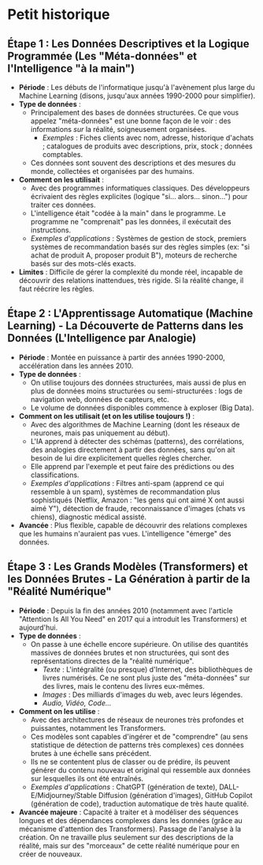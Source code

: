 # Petit historique

## Étape 1 : Les Données Descriptives et la Logique Programmée (Les "Méta-données" et l'Intelligence "à la main")

* **Période** : Les débuts de l'informatique jusqu'à l'avènement plus large du Machine Learning (disons, jusqu'aux
  années 1990-2000 pour simplifier).
* **Type de données** :
    * Principalement des bases de données structurées. Ce que vous appelez "méta-données" est une bonne façon de le
      voir : des informations *sur* la réalité, soigneusement organisées.
        * *Exemples* : Fiches clients avec nom, adresse, historique d'achats ; catalogues de produits avec descriptions,
          prix, stock ; données comptables.
    * Ces données sont souvent des descriptions et des mesures du monde, collectées et organisées par des humains.
* **Comment on les utilisait** :
    * Avec des programmes informatiques classiques. Des développeurs écrivaient des règles explicites (logique "si...
      alors... sinon...") pour traiter ces données.
    * L'intelligence était "codée à la main" dans le programme. Le programme ne "comprenait" pas les données, il
      exécutait des instructions.
    * *Exemples d'applications* : Systèmes de gestion de stock, premiers systèmes de recommandation basés sur des règles
      simples (ex: "si achat de produit A, proposer produit B"), moteurs de recherche basés sur des mots-clés exacts.
* **Limites** : Difficile de gérer la complexité du monde réel, incapable de découvrir des relations inattendues, très
  rigide. Si la réalité change, il faut réécrire les règles.

## Étape 2 : L'Apprentissage Automatique (Machine Learning) - La Découverte de Patterns dans les Données (L'Intelligence par Analogie)

* **Période** : Montée en puissance à partir des années 1990-2000, accélération dans les années 2010.
* **Type de données** :
    * On utilise toujours des données structurées, mais aussi de plus en plus de données moins structurées ou
      semi-structurées : logs de navigation web, données de capteurs, etc.
    * Le volume de données disponibles commence à exploser (Big Data).
* **Comment on les utilisait (et on les utilise toujours !)** :
    * Avec des algorithmes de Machine Learning (dont les réseaux de neurones, mais pas uniquement au début).
    * L'IA apprend à détecter des schémas (patterns), des corrélations, des analogies directement à partir des données,
      sans qu'on ait besoin de lui dire explicitement quelles règles chercher.
    * Elle apprend par l'exemple et peut faire des prédictions ou des classifications.
    * *Exemples d'applications* : Filtres anti-spam (apprend ce qui ressemble à un spam), systèmes de recommandation
      plus sophistiqués (Netflix, Amazon : "les gens qui ont aimé X ont aussi aimé Y"), détection de fraude,
      reconnaissance d'images (chats vs chiens), diagnostic médical assisté.
* **Avancée** : Plus flexible, capable de découvrir des relations complexes que les humains n'auraient pas vues.
  L'intelligence "émerge" des données.

## Étape 3 : Les Grands Modèles (Transformers) et les Données Brutes - La Génération à partir de la "Réalité Numérique"

* **Période** : Depuis la fin des années 2010 (notamment avec l'article "Attention Is All You Need" en 2017 qui a
  introduit les Transformers) et aujourd'hui.
* **Type de données** :
    * On passe à une échelle encore supérieure. On utilise des quantités massives de données brutes et non structurées,
      qui sont des représentations directes de la "réalité numérique".
        * *Texte* : L'intégralité (ou presque) d'Internet, des bibliothèques de livres numérisés. Ce ne sont plus juste
          des "méta-données" sur des livres, mais le contenu des livres eux-mêmes.
        * *Images* : Des milliards d'images du web, avec leurs légendes.
        * *Audio, Vidéo, Code...*
* **Comment on les utilise** :
    * Avec des architectures de réseaux de neurones très profondes et puissantes, notamment les Transformers.
    * Ces modèles sont capables d'ingérer et de "comprendre" (au sens statistique de détection de patterns très
      complexes) ces données brutes à une échelle sans précédent.
    * Ils ne se contentent plus de classer ou de prédire, ils peuvent générer du contenu nouveau et original qui
      ressemble aux données sur lesquelles ils ont été entraînés.
    * *Exemples d'applications* : ChatGPT (génération de texte), DALL-E/Midjourney/Stable Diffusion (génération
      d'images), GitHub Copilot (génération de code), traduction automatique de très haute qualité.
* **Avancée majeure** : Capacité à traiter et à modéliser des séquences longues et des dépendances complexes dans les
  données (grâce au mécanisme d'attention des Transformers). Passage de l'analyse à la création. On ne travaille plus
  seulement sur des descriptions de la réalité, mais sur des "morceaux" de cette réalité numérique pour en créer de
  nouveaux.
